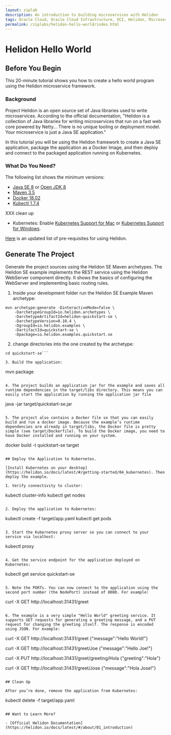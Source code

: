 ```yaml
---
layout: ziplab
description: An introduction to building microservices with Helidon
tags: Oracle Cloud, Oracle Cloud Infrastructure, OCI, Helidon, Microservices
permalink: /ziplabs/helidon-hello-world/index.html
---
```


# Helidon Hello World  

## Before You Begin

This 20-minute tutorial shows you how to create a hello world program using the Helidon microservice framework. 

### Background

Project Helidon is an open source set of Java libraries used to write microservices. According to the official documentation, "Helidon is a collection of Java libraries for writing microservices that run on a fast web core powered by Netty... There is no unique tooling or deployment model. Your microservice is just a Java SE application."

In this tutorial you will be using the Helidon framework to create a Java SE application, package the application as a Docker Image, and then deploy and connect to the packaged application running on Kubernetes. 

### What Do You Need?

The following list shows the minimum versions: 

- [Java SE 8](https://www.oracle.com/technetwork/java/javase/downloads) or [Open JDK 8](http://jdk.java.net/)
- [Maven 3.5](https://maven.apache.org/download.cgi) 
- [Docker 18.02](https://docs.docker.com/install/)
- [Kubectl 1.7.4](https://kubernetes.io/docs/tasks/tools/install-kubectl/) 

XXX clean up
- Kubernetes: Enable [Kubernetes Support for Mac](https://docs.docker.com/docker-for-mac/#kubernetes) or [Kubernetes Support for Windows](https://docs.docker.com/docker-for-windows/#kubernetes).

[Here](https://helidon.io/docs/latest/#/getting-started/01_prerequisites) is an updated list of pre-requisites for using Helidon.



## Generate The Project

Generate the project sources using the Helidon SE Maven archetypes. The Helidon SE example implements the REST service using the Helidon WebServer component directly. It shows the basics of configuring the WebServer and implementing basic routing rules.

1. Inside your development folder run the Helidon SE Example Maven archetype:

```
mvn archetype:generate -DinteractiveMode=false \
    -DarchetypeGroupId=io.helidon.archetypes \
    -DarchetypeArtifactId=helidon-quickstart-se \
    -DarchetypeVersion=0.10.4 \
    -DgroupId=io.helidon.examples \
    -DartifactId=quickstart-se \
    -Dpackage=io.helidon.examples.quickstart.se
```

2. change directories into the one created by the archetype:

```
cd quickstart-se```

3. Build the application: 

```
mvn package
```

4. The project builds an application jar for the example and saves all runtime dependencies in the target/libs directory. This means you can easily start the application by running the application jar file

```
java -jar target/quickstart-se.jar
```

5. The project also contains a Docker file so that you can easily build and run a docker image. Because the example’s runtime dependencies are already in target/libs, the Docker file is pretty simple (see target/Dockerfile). To build the Docker image, you need to have Docker installed and running on your system.

```
docker build -t quickstart-se target
```

## Deploy the Application to Kubernetes. 

[Install Kubernetes on your desktop](https://helidon.io/docs/latest/#/getting-started/04_kubernetes). Then deploy the example. 

1. Verify connectivity to cluster: 

```
kubectl cluster-info
kubectl get nodes
```

2. Deploy the application to Kubernetes:

```
kubectl create -f target/app.yaml
kubectl get pods 
```

3. Start the Kubernetes proxy server so you can connect to your service via localhost:

```
kubectl proxy
```

4. Get the service endpoint for the application deployed on Kubernetes: 

```
kubectl get service quickstart-se
```

5. Note the PORTs. You can now connect to the application using the second port number (the NodePort) instead of 8080. For example:

```
curl -X GET http://localhost:31431/greet
```

6. The example is a very simple "Hello World" greeting service. It supports GET requests for generating a greeting message, and a PUT request for changing the greeting itself. The response is encoded using JSON. For example:

```
curl -X GET http://localhost:31431/greet
{"message":"Hello World!"}

curl -X GET http://localhost:31431/greet/Joe
{"message":"Hello Joe!"}

curl -X PUT http://localhost:31431/greet/greeting/Hola
{"greeting":"Hola"}

curl -X GET http://localhost:31431/greet/Jose
{"message":"Hola Jose!"}
```

## Clean Up 

After you’re done, remove the application from Kubernetes: 

```
kubectl delete -f target/app.yaml
```

## Want to Learn More?

- [Official Helidon Documentation](https://helidon.io/docs/latest/#/about/01_introduction)
